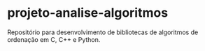 # projeto-analise-algoritmos
Repositório para desenvolvimento de bibliotecas de algoritmos de ordenação em C, C++ e Python.
